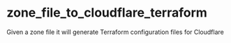 # zone_file_to_cloudflare_terraform
Given a zone file it will generate Terraform configuration files for Cloudflare

